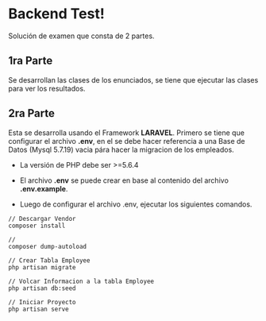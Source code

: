 Backend Test!
===================

Solución de examen que consta de 2 partes.

1ra Parte
------------- 

Se desarrollan las clases de los enunciados, se tiene que ejecutar las clases para ver los resultados.

2ra Parte
------------- 

Esta se desarrolla usando el Framework **LARAVEL**. Primero se tiene que configurar el archivo **.env**, en el se debe hacer referencia a una Base de Datos (Mysql 5.7.19) vacia pára hacer la migracion de los empleados.

- La versión de PHP debe ser >=5.6.4

- El archivo **.env** se puede crear en base al contenido del archivo **.env.example**.

- Luego de configurar el archivo .env, ejecutar los siguientes comandos.

```
// Descargar Vendor 
composer install

// 
composer dump-autoload

// Crear Tabla Employee 
php artisan migrate

// Volcar Informacion a la tabla Employee
php artisan db:seed

// Iniciar Proyecto
php artisan serve
```
